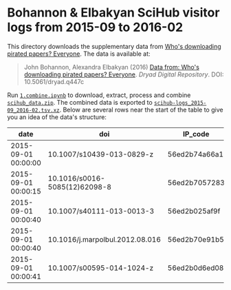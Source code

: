 # Bohannon & Elbakyan SciHub visitor logs from 2015-09 to 2016-02

This directory downloads the supplementary data from [Who's downloading pirated papers? Everyone](https://doi.org/10.1126/science.352.6285.508).
The data is available at:

> John Bohannon, Alexandra Elbakyan (2016) [Data from: Who's downloading pirated papers? Everyone](https://doi.org/10.5061/dryad.q447c). _Dryad Digital Repository_. DOI: 10.5061/dryad.q447c

Run [`1.combine.ipynb`](1.combine.ipynb) to download, extract, process and combine [`scihub_data.zip`](https://doi.org/10.5061/dryad.q447c/1).
The combined data is exported to [`scihub-logs_2015-09_2016-02.tsv.xz`](scihub-logs_2015-09_2016-02.tsv.xz).
Below are several rows near the start of the table to give you an idea of the data's structure:

| date                | doi                             | IP_code       | country  | city        | latitude   | longitude   |
|---------------------|---------------------------------|---------------|----------|-------------|------------|-------------|
| 2015-09-01 00:00:00 | 10.1007/s10439-013-0829-z       | 56ed2b74a66a1 | Colombia | Medellín    | 6.2530408  | -75.5645737 |
| 2015-09-01 00:00:15 | 10.1016/s0016-5085(12)62098-8   | 56ed2b7057283 |          |             |            |             |
| 2015-09-01 00:00:40 | 10.1007/s40111-013-0013-3       | 56ed2b025af9f | Romania  | Cluj-Napoca | 46.7712101 | 23.6236353  |
| 2015-09-01 00:00:40 | 10.1016/j.marpolbul.2012.08.016 | 56ed2b70e91b5 | Taiwan   |             | 25.0378259 | 121.5212991 |
| 2015-09-01 00:00:41 | 10.1007/s00595-014-1024-z       | 56ed2b0d6ed08 | Egypt    |             | 30.0777469 | 31.2941069  |
